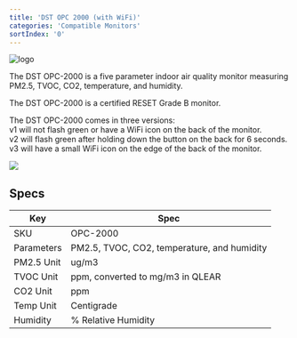 ```yaml
---
title: 'DST OPC 2000 (with WiFi)'
categories: 'Compatible Monitors'
sortIndex: '0'
---
```

![logo](https://user-images.githubusercontent.com/3292593/31435999-1b4659c6-aeb4-11e7-89f8-e03ce57a4229.png)

The DST OPC-2000 is a five parameter indoor air quality monitor measuring PM2.5, TVOC, CO2, temperature, and humidity.

The DST OPC-2000 is a certified RESET Grade B monitor.

The DST OPC-2000 comes in three versions:  
v1 will not flash green or have a WiFi icon on the back of the monitor.  
v2 will flash green after holding down the button on the back for 6 seconds.  
v3 will have a small WiFi icon on the edge of the back of the monitor.  

![](https://user-images.githubusercontent.com/26155270/31338270-18b51266-acc4-11e7-90b7-92e06763afa7.png)  

## Specs

| Key | Spec |
| --- | --- |
| SKU | OPC-2000 |
| Parameters | PM2.5, TVOC, CO2, temperature, and humidity |
| PM2.5 Unit | ug/m3 |
| TVOC Unit | ppm, converted to mg/m3 in QLEAR |
| CO2 Unit | ppm |
| Temp Unit | Centigrade |
| Humidity | % Relative Humidity |



